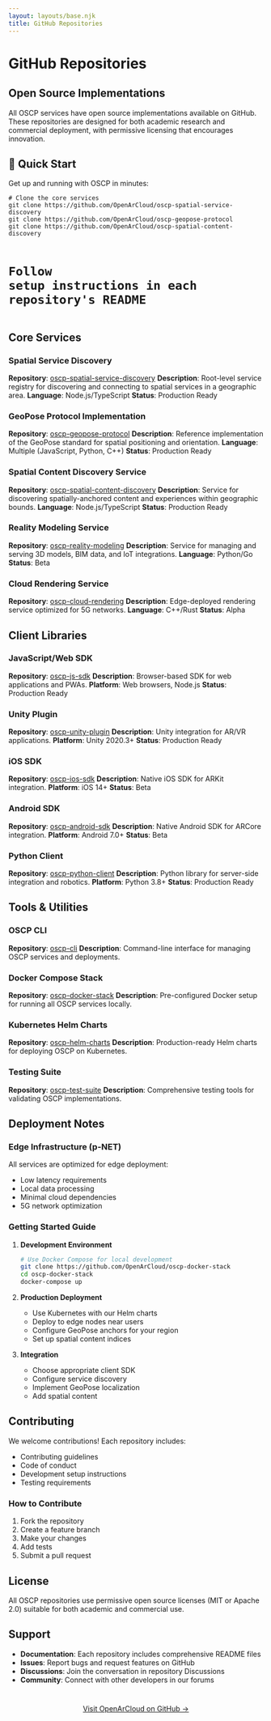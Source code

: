 ```yaml
---
layout: layouts/base.njk
title: GitHub Repositories
---
```


# GitHub Repositories

## Open Source Implementations

All OSCP services have open source implementations available on GitHub. These repositories are designed for both academic research and commercial deployment, with permissive licensing that encourages innovation.

<div class="quick-start">
    <h2>🚀 Quick Start</h2>
    <p>Get up and running with OSCP in minutes:</p>
    <pre><code># Clone the core services
git clone https://github.com/OpenArCloud/oscp-spatial-service-discovery
git clone https://github.com/OpenArCloud/oscp-geopose-protocol
git clone https://github.com/OpenArCloud/oscp-spatial-content-discovery

# Follow setup instructions in each repository's README</code></pre>
</div>

## Core Services

### Spatial Service Discovery
**Repository**: [oscp-spatial-service-discovery](#)
**Description**: Root-level service registry for discovering and connecting to spatial services in a geographic area.
**Language**: Node.js/TypeScript
**Status**: Production Ready

### GeoPose Protocol Implementation
**Repository**: [oscp-geopose-protocol](#)
**Description**: Reference implementation of the GeoPose standard for spatial positioning and orientation.
**Language**: Multiple (JavaScript, Python, C++)
**Status**: Production Ready

### Spatial Content Discovery Service
**Repository**: [oscp-spatial-content-discovery](#)
**Description**: Service for discovering spatially-anchored content and experiences within geographic bounds.
**Language**: Node.js/TypeScript
**Status**: Production Ready

### Reality Modeling Service
**Repository**: [oscp-reality-modeling](#)
**Description**: Service for managing and serving 3D models, BIM data, and IoT integrations.
**Language**: Python/Go
**Status**: Beta

### Cloud Rendering Service
**Repository**: [oscp-cloud-rendering](#)
**Description**: Edge-deployed rendering service optimized for 5G networks.
**Language**: C++/Rust
**Status**: Alpha

## Client Libraries

### JavaScript/Web SDK
**Repository**: [oscp-js-sdk](#)
**Description**: Browser-based SDK for web applications and PWAs.
**Platform**: Web browsers, Node.js
**Status**: Production Ready

### Unity Plugin
**Repository**: [oscp-unity-plugin](#)
**Description**: Unity integration for AR/VR applications.
**Platform**: Unity 2020.3+
**Status**: Production Ready

### iOS SDK
**Repository**: [oscp-ios-sdk](#)
**Description**: Native iOS SDK for ARKit integration.
**Platform**: iOS 14+
**Status**: Beta

### Android SDK
**Repository**: [oscp-android-sdk](#)
**Description**: Native Android SDK for ARCore integration.
**Platform**: Android 7.0+
**Status**: Beta

### Python Client
**Repository**: [oscp-python-client](#)
**Description**: Python library for server-side integration and robotics.
**Platform**: Python 3.8+
**Status**: Production Ready

## Tools & Utilities

### OSCP CLI
**Repository**: [oscp-cli](#)
**Description**: Command-line interface for managing OSCP services and deployments.

### Docker Compose Stack
**Repository**: [oscp-docker-stack](#)
**Description**: Pre-configured Docker setup for running all OSCP services locally.

### Kubernetes Helm Charts
**Repository**: [oscp-helm-charts](#)
**Description**: Production-ready Helm charts for deploying OSCP on Kubernetes.

### Testing Suite
**Repository**: [oscp-test-suite](#)
**Description**: Comprehensive testing tools for validating OSCP implementations.

## Deployment Notes

### Edge Infrastructure (p-NET)
All services are optimized for edge deployment:
- Low latency requirements
- Local data processing
- Minimal cloud dependencies
- 5G network optimization

### Getting Started Guide

1. **Development Environment**
   ```bash
   # Use Docker Compose for local development
   git clone https://github.com/OpenArCloud/oscp-docker-stack
   cd oscp-docker-stack
   docker-compose up
   ```

2. **Production Deployment**
   - Use Kubernetes with our Helm charts
   - Deploy to edge nodes near users
   - Configure GeoPose anchors for your region
   - Set up spatial content indices

3. **Integration**
   - Choose appropriate client SDK
   - Configure service discovery
   - Implement GeoPose localization
   - Add spatial content

## Contributing

We welcome contributions! Each repository includes:
- Contributing guidelines
- Code of conduct
- Development setup instructions
- Testing requirements

### How to Contribute

1. Fork the repository
2. Create a feature branch
3. Make your changes
4. Add tests
5. Submit a pull request

## License

All OSCP repositories use permissive open source licenses (MIT or Apache 2.0) suitable for both academic and commercial use.

## Support

- **Documentation**: Each repository includes comprehensive README files
- **Issues**: Report bugs and request features on GitHub
- **Discussions**: Join the conversation in repository Discussions
- **Community**: Connect with other developers in our forums

<div style="text-align: center; margin: 40px 0;">
    <a href="https://github.com/OpenArCloud" class="primary-button" target="_blank">Visit OpenArCloud on GitHub →</a>
</div>